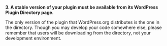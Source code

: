 **3. A stable version of your plugin must be available from its WordPress Plugin Directory page.**

The only version of the plugin that WordPress.org distributes is the one in the directory. Though you may develop your code somewhere else, please remember that users will be downloading from the directory, not your development environment.
